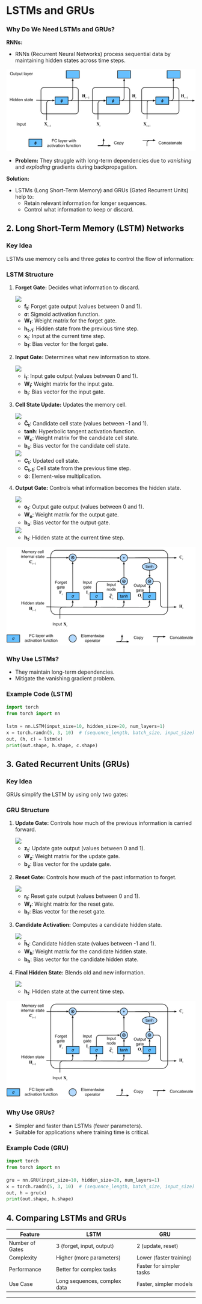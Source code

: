 # LSTMs and GRUs

### Why Do We Need LSTMs and GRUs?

**RNNs:**
- RNNs (Recurrent Neural Networks) process sequential data by maintaining hidden states across time steps.

![Vanilla RNN Architecture](images/rnn.png)

- **Problem:** They struggle with long-term dependencies due to *vanishing* and *exploding* gradients during backpropagation.

**Solution:**
- LSTMs (Long Short-Term Memory) and GRUs (Gated Recurrent Units) help to:
  - Retain relevant information for longer sequences.
  - Control what information to keep or discard.

## 2. Long Short-Term Memory (LSTM) Networks

### Key Idea
LSTMs use memory cells and three *gates* to control the flow of information:

### LSTM Structure
1. **Forget Gate:** Decides what information to discard.
   
   <img src="https://latex.codecogs.com/png.latex?\mathbf{f}_t%20=%20\sigma(\mathbf{W}_f%20[\mathbf{h}_{t-1},%20\mathbf{x}_t]%20+%20\mathbf{b}_f)" />
   
   - **f<sub>t</sub>**: Forget gate output (values between 0 and 1).
   - **σ**: Sigmoid activation function.
   - **W<sub>f</sub>**: Weight matrix for the forget gate.
   - **h<sub>t-1</sub>**: Hidden state from the previous time step.
   - **x<sub>t</sub>**: Input at the current time step.
   - **b<sub>f</sub>**: Bias vector for the forget gate.

2. **Input Gate:** Determines what new information to store.

   <img src="https://latex.codecogs.com/png.latex?\mathbf{i}_t%20=%20\sigma(\mathbf{W}_i%20[\mathbf{h}_{t-1},%20\mathbf{x}_t]%20+%20\mathbf{b}_i)" />
   
   - **i<sub>t</sub>**: Input gate output (values between 0 and 1).
   - **W<sub>i</sub>**: Weight matrix for the input gate.
   - **b<sub>i</sub>**: Bias vector for the input gate.

3. **Cell State Update:** Updates the memory cell.

   <img src="https://latex.codecogs.com/png.latex?\tilde{\mathbf{C}}_t%20=%20\tanh(\mathbf{W}_c%20[\mathbf{h}_{t-1},%20\mathbf{x}_t]%20+%20\mathbf{b}_c)" />
   
   - **C̃<sub>t</sub>**: Candidate cell state (values between -1 and 1).
   - **tanh**: Hyperbolic tangent activation function.
   - **W<sub>c</sub>**: Weight matrix for the candidate cell state.
   - **b<sub>c</sub>**: Bias vector for the candidate cell state.

   <img src="https://latex.codecogs.com/png.latex?\mathbf{C}_t%20=%20\mathbf{f}_t%20\odot%20\mathbf{C}_{t-1}%20+%20\mathbf{i}_t%20\odot%20\tilde{\mathbf{C}}_t" />
   
   - **C<sub>t</sub>**: Updated cell state.
   - **C<sub>t-1</sub>**: Cell state from the previous time step.
   - **⊙**: Element-wise multiplication.

4. **Output Gate:** Controls what information becomes the hidden state.

   <img src="https://latex.codecogs.com/png.latex?\mathbf{o}_t%20=%20\sigma(\mathbf{W}_o%20[\mathbf{h}_{t-1},%20\mathbf{x}_t]%20+%20\mathbf{b}_o)" />
   
   - **o<sub>t</sub>**: Output gate output (values between 0 and 1).
   - **W<sub>o</sub>**: Weight matrix for the output gate.
   - **b<sub>o</sub>**: Bias vector for the output gate.

   <img src="https://latex.codecogs.com/png.latex?\mathbf{h}_t%20=%20\mathbf{o}_t%20\odot%20\tanh(\mathbf{C}_t)" />
   
   - **h<sub>t</sub>**: Hidden state at the current time step.

![LSTM Architecture](images/lstm.png)

### Why Use LSTMs?
- They maintain long-term dependencies.
- Mitigate the vanishing gradient problem.

### Example Code (LSTM)
```python
import torch
from torch import nn

lstm = nn.LSTM(input_size=10, hidden_size=20, num_layers=1)
x = torch.randn(5, 3, 10)  # (sequence_length, batch_size, input_size)
out, (h, c) = lstm(x)
print(out.shape, h.shape, c.shape)
```

## 3. Gated Recurrent Units (GRUs)

### Key Idea
GRUs simplify the LSTM by using only two gates:

### GRU Structure
1. **Update Gate:** Controls how much of the previous information is carried forward.

   <img src="https://latex.codecogs.com/png.latex?\mathbf{z}_t%20=%20\sigma(\mathbf{W}_z%20[\mathbf{h}_{t-1},%20\mathbf{x}_t]%20+%20\mathbf{b}_z)" />
   
   - **z<sub>t</sub>**: Update gate output (values between 0 and 1).
   - **W<sub>z</sub>**: Weight matrix for the update gate.
   - **b<sub>z</sub>**: Bias vector for the update gate.

2. **Reset Gate:** Controls how much of the past information to forget.

   <img src="https://latex.codecogs.com/png.latex?\mathbf{r}_t%20=%20\sigma(\mathbf{W}_r%20[\mathbf{h}_{t-1},%20\mathbf{x}_t]%20+%20\mathbf{b}_r)" />
   
   - **r<sub>t</sub>**: Reset gate output (values between 0 and 1).
   - **W<sub>r</sub>**: Weight matrix for the reset gate.
   - **b<sub>r</sub>**: Bias vector for the reset gate.

3. **Candidate Activation:** Computes a candidate hidden state.

   <img src="https://latex.codecogs.com/png.latex?\tilde{\mathbf{h}}_t%20=%20\tanh(\mathbf{W}_h%20[\mathbf{r}_t%20\odot%20\mathbf{h}_{t-1},%20\mathbf{x}_t]%20+%20\mathbf{b}_h)" />
   
   - **h̃<sub>t</sub>**: Candidate hidden state (values between -1 and 1).
   - **W<sub>h</sub>**: Weight matrix for the candidate hidden state.
   - **b<sub>h</sub>**: Bias vector for the candidate hidden state.

4. **Final Hidden State:** Blends old and new information.

   <img src="https://latex.codecogs.com/png.latex?\mathbf{h}_t%20=%20\mathbf{z}_t%20\odot%20\mathbf{h}_{t-1}%20+%20(1%20-%20\mathbf{z}_t)%20\odot%20\tilde{\mathbf{h}}_t" />
   
   - **h<sub>t</sub>**: Hidden state at the current time step.

![GRU Architecture](images/lstm.png)

### Why Use GRUs?
- Simpler and faster than LSTMs (fewer parameters).
- Suitable for applications where training time is critical.

### Example Code (GRU)
```python
import torch
from torch import nn

gru = nn.GRU(input_size=10, hidden_size=20, num_layers=1)
x = torch.randn(5, 3, 10)  # (sequence_length, batch_size, input_size)
out, h = gru(x)
print(out.shape, h.shape)
```

## 4. Comparing LSTMs and GRUs

| Feature            | LSTM                         | GRU                    |
|--------------------|------------------------------|-------------------------|
| Number of Gates    | 3 (forget, input, output)    | 2 (update, reset)       |
| Complexity         | Higher (more parameters)     | Lower (faster training) |
| Performance        | Better for complex tasks     | Faster for simpler tasks|
| Use Case           | Long sequences, complex data | Faster, simpler models  |

---

<script type="text/javascript" src="https://cdnjs.cloudflare.com/ajax/libs/mathjax/2.7.7/MathJax.js?config=TeX-MML-AM_CHTML"></script>


